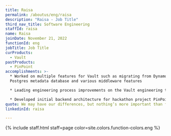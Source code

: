 ```yaml
---
title: Raisa
permalink: /aboutus/eng/raisa
description: "Raisa - Job Title"
third_nav_title: Software Engineering
staffId: raisa
name: Raisa
joinDate: November 21, 2022
functionId: eng
jobTitle: Job Title
curProducts:
  - Vault
pastProducts:
  - PinPoint
accomplishments: >-
  * Worked on multiple features for Vault such as migrating from DynamoDB to a
  Postgres metadata database and various middleware features

  * Leading engineering process improvements on the Vault engineering team such as engineering learning sessions, tech debt trackers, and cleaner log prefix nomenclature

  * Developed initial backend architecture for hackathon project PinPoint 
quote: We may have our differences, but nothing’s more important than family.
linkedinId: raisa

---
```


{% include staff.html staff=page color=site.colors.function-colors.eng %}
